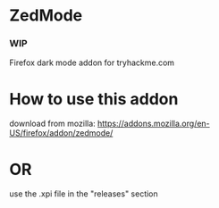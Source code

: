 # ZedMode
### WIP
Firefox dark mode addon for tryhackme.com

# How to use this addon

download from mozilla:
https://addons.mozilla.org/en-US/firefox/addon/zedmode/

# OR
use the .xpi file in the "releases" section
